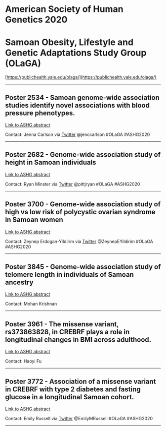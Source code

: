 # American Society of Human Genetics 2020

# Samoan Obesity, Lifestyle and Genetic Adaptations Study Group (OLaGA)

[https://publichealth.yale.edu/olaga/](https://publichealth.yale.edu/olaga/)


---

## Poster 2534 - Samoan genome-wide association studies identify novel associations with blood pressure phenotypes.

[Link to ASHG abstract](https://www.abstractsonline.com/pp8/#!/9070/presentation/3592)

Contact: Jenna Carlson via [Twitter](https://twitter.com/jenccarlson) @jenccarlson  #OLaGA #ASHG2020

---

## Poster 2682 - Genome-wide association study of height in Samoan individuals

[Link to ASHG abstract](https://www.abstractsonline.com/pp8/index.html#!/9070/presentation/2148)

Contact: Ryan Minster via [Twitter](https://twitter.com/pittjryan) @pittjryan #OLaGA #ASHG2020
 
---

## Poster 3700 - Genome-wide association study of high vs low risk of polycystic ovarian syndrome in Samoan women

[Link to ASHG abstract](https://www.abstractsonline.com/pp8/index.html#!/9070/presentation/3066)

Contact: Zeynep Erdogan-Yildirim via [Twitter](https://twitter.com/ZeynepEYildirim) @ZeynepEYildirim #OLaGA #ASHG2020
 
---

## Poster 3845 - Genome-wide association study of telomere length in individuals of Samoan ancestry

[Link to ASHG abstract](https://www.abstractsonline.com/pp8/index.html#!/9070/presentation/3213)

Contact: Mohan Krishnan
 
---

## Poster 3961 - The missense variant, rs373863828, in CREBRF plays a role in longitudinal changes in BMI across adulthood.

[Link to ASHG abstract](https://www.abstractsonline.com/pp8/index.html#!/9070/presentation/3250)

Contact: Haoyi Fu
 
---

## Poster 3772 - Association of a missense variant in CREBRF with type 2 diabetes and fasting glucose in a longitudinal Samoan cohort.

[Link to ASHG abstract](https://www.abstractsonline.com/pp8/index.html#!/9070/presentation/3220)

Contact: Emily Russell via [Twitter](https://twitter.com/EmilyMRussell) @EmilyMRussell #OLaGA #ASHG2020
  
---
